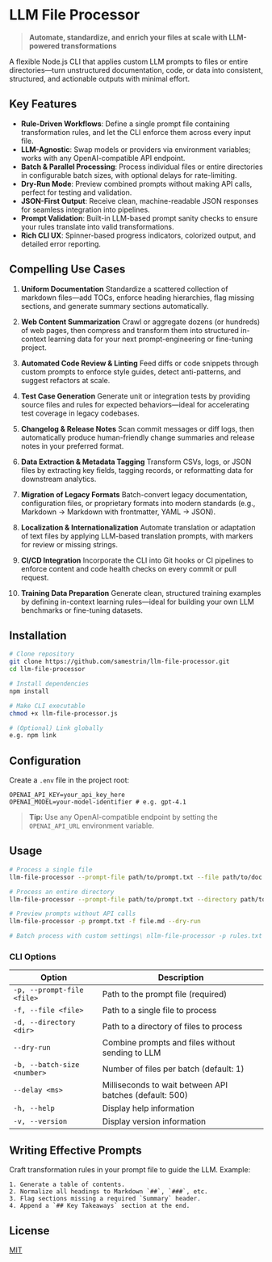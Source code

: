 # LLM File Processor

> **Automate, standardize, and enrich your files at scale with LLM-powered transformations**

A flexible Node.js CLI that applies custom LLM prompts to files or entire directories—turn unstructured documentation, code, or data into consistent, structured, and actionable outputs with minimal effort.

## Key Features

* **Rule-Driven Workflows**: Define a single prompt file containing transformation rules, and let the CLI enforce them across every input file.
* **LLM-Agnostic**: Swap models or providers via environment variables; works with any OpenAI-compatible API endpoint.
* **Batch & Parallel Processing**: Process individual files or entire directories in configurable batch sizes, with optional delays for rate-limiting.
* **Dry-Run Mode**: Preview combined prompts without making API calls, perfect for testing and validation.
* **JSON-First Output**: Receive clean, machine-readable JSON responses for seamless integration into pipelines.
* **Prompt Validation**: Built-in LLM-based prompt sanity checks to ensure your rules translate into valid transformations.
* **Rich CLI UX**: Spinner-based progress indicators, colorized output, and detailed error reporting.

## Compelling Use Cases

1. **Uniform Documentation**
   Standardize a scattered collection of markdown files—add TOCs, enforce heading hierarchies, flag missing sections, and generate summary sections automatically.

2. **Web Content Summarization**
   Crawl or aggregate dozens (or hundreds) of web pages, then compress and transform them into structured in-context learning data for your next prompt-engineering or fine-tuning project.

3. **Automated Code Review & Linting**
   Feed diffs or code snippets through custom prompts to enforce style guides, detect anti-patterns, and suggest refactors at scale.

4. **Test Case Generation**
   Generate unit or integration tests by providing source files and rules for expected behaviors—ideal for accelerating test coverage in legacy codebases.

5. **Changelog & Release Notes**
   Scan commit messages or diff logs, then automatically produce human-friendly change summaries and release notes in your preferred format.

6. **Data Extraction & Metadata Tagging**
   Transform CSVs, logs, or JSON files by extracting key fields, tagging records, or reformatting data for downstream analytics.

7. **Migration of Legacy Formats**
   Batch-convert legacy documentation, configuration files, or proprietary formats into modern standards (e.g., Markdown → Markdown with frontmatter, YAML → JSON).

8. **Localization & Internationalization**
   Automate translation or adaptation of text files by applying LLM-based translation prompts, with markers for review or missing strings.

9. **CI/CD Integration**
   Incorporate the CLI into Git hooks or CI pipelines to enforce content and code health checks on every commit or pull request.

10. **Training Data Preparation**
    Generate clean, structured training examples by defining in-context learning rules—ideal for building your own LLM benchmarks or fine-tuning datasets.

## Installation

```bash
# Clone repository
git clone https://github.com/samestrin/llm-file-processor.git
cd llm-file-processor

# Install dependencies
npm install

# Make CLI executable
chmod +x llm-file-processor.js

# (Optional) Link globally
e.g. npm link
```

## Configuration

Create a `.env` file in the project root:

```dotenv
OPENAI_API_KEY=your_api_key_here
OPENAI_MODEL=your-model-identifier # e.g. gpt-4.1
```

> **Tip:** Use any OpenAI-compatible endpoint by setting the `OPENAI_API_URL` environment variable.

## Usage

```bash
# Process a single file
llm-file-processor --prompt-file path/to/prompt.txt --file path/to/doc.md

# Process an entire directory
llm-file-processor --prompt-file path/to/prompt.txt --directory path/to/project/docs

# Preview prompts without API calls
llm-file-processor -p prompt.txt -f file.md --dry-run

# Batch process with custom settings\ nllm-file-processor -p rules.txt -d src -b 5 --delay 1000
```

### CLI Options

| Option                      | Description                                             |
| --------------------------- | ------------------------------------------------------- |
| `-p, --prompt-file <file>`  | Path to the prompt file (required)                      |
| `-f, --file <file>`         | Path to a single file to process                        |
| `-d, --directory <dir>`     | Path to a directory of files to process                 |
| `--dry-run`                 | Combine prompts and files without sending to LLM        |
| `-b, --batch-size <number>` | Number of files per batch (default: 1)                  |
| `--delay <ms>`              | Milliseconds to wait between API batches (default: 500) |
| `-h, --help`                | Display help information                                |
| `-v, --version`             | Display version information                             |

## Writing Effective Prompts

Craft transformation rules in your prompt file to guide the LLM. Example:

```
1. Generate a table of contents.
2. Normalize all headings to Markdown `##`, `###`, etc.
3. Flag sections missing a required `Summary` header.
4. Append a `## Key Takeaways` section at the end.
```

## License

[MIT](LICENSE)
